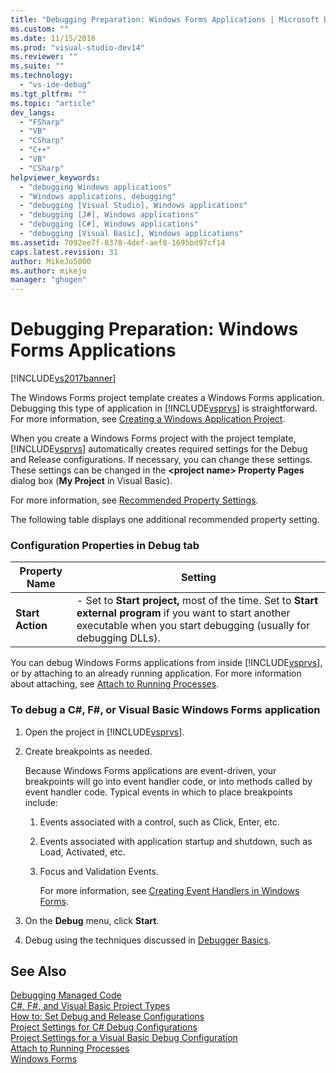```yaml
---
title: "Debugging Preparation: Windows Forms Applications | Microsoft Docs"
ms.custom: ""
ms.date: 11/15/2016
ms.prod: "visual-studio-dev14"
ms.reviewer: ""
ms.suite: ""
ms.technology: 
  - "vs-ide-debug"
ms.tgt_pltfrm: ""
ms.topic: "article"
dev_langs: 
  - "FSharp"
  - "VB"
  - "CSharp"
  - "C++"
  - "VB"
  - "CSharp"
helpviewer_keywords: 
  - "debugging Windows applications"
  - "Windows applications, debugging"
  - "debugging [Visual Studio], Windows applications"
  - "debugging [J#], Windows applications"
  - "debugging [C#], Windows applications"
  - "debugging [Visual Basic], Windows applications"
ms.assetid: 7092ee7f-8378-4def-aef8-1695bd97cf14
caps.latest.revision: 31
author: MikeJo5000
ms.author: mikejo
manager: "ghogen"
---
```

# Debugging Preparation: Windows Forms Applications
[!INCLUDE[vs2017banner](../includes/vs2017banner.md)]

The Windows Forms project template creates a Windows Forms application. Debugging this type of application in [!INCLUDE[vsprvs](../includes/vsprvs-md.md)] is straightforward. For more information, see [Creating a Windows Application Project](http://msdn.microsoft.com/en-us/b2f93fed-c635-4705-8d0e-cf079a264efa).  
  
 When you create a Windows Forms project with the project template, [!INCLUDE[vsprvs](../includes/vsprvs-md.md)] automatically creates required settings for the Debug and Release configurations. If necessary, you can change these settings. These settings can be changed in the **\<project name> Property Pages** dialog box (**My Project** in Visual Basic).  
  
 For more information, see [Recommended Property Settings](../debugger/managed-debugging-recommended-property-settings.md).  
  
 The following table displays one additional recommended property setting.  
  
### Configuration Properties in Debug tab  
  
|**Property Name**|**Setting**|  
|-----------------------|-----------------|  
|**Start Action**|-   Set to **Start project,** most of the time. Set to **Start external program** if you want to start another executable when you start debugging (usually for debugging DLLs).|  
  
 You can debug Windows Forms applications from inside [!INCLUDE[vsprvs](../includes/vsprvs-md.md)], or by attaching to an already running application. For more information about attaching, see [Attach to Running Processes](../debugger/attach-to-running-processes-with-the-visual-studio-debugger.md).  
  
### To debug a C#, F#, or Visual Basic Windows Forms application  
  
1. Open the project in [!INCLUDE[vsprvs](../includes/vsprvs-md.md)].  
  
2. Create breakpoints as needed.  
  
    Because Windows Forms applications are event-driven, your breakpoints will go into event handler code, or into methods called by event handler code. Typical events in which to place breakpoints include:  
  
   1. Events associated with a control, such as Click, Enter, etc.  
  
   2. Events associated with application startup and shutdown, such as Load, Activated, etc.  
  
   3. Focus and Validation Events.  
  
      For more information, see [Creating Event Handlers in Windows Forms](http://msdn.microsoft.com/library/6514e530-c6b8-489c-a8d2-eda7b7072701).  
  
3. On the **Debug** menu, click **Start**.  
  
4. Debug using the techniques discussed in [Debugger Basics](../debugger/debugger-basics.md).  
  
## See Also  
 [Debugging Managed Code](../debugger/debugging-managed-code.md)   
 [C#, F#, and Visual Basic Project Types](../debugger/debugging-preparation-csharp-f-hash-and-visual-basic-project-types.md)   
 [How to: Set Debug and Release Configurations](../debugger/how-to-set-debug-and-release-configurations.md)   
 [Project Settings for  C# Debug Configurations](../debugger/project-settings-for-csharp-debug-configurations.md)   
 [Project Settings for a Visual Basic Debug Configuration](../debugger/project-settings-for-a-visual-basic-debug-configuration.md)   
 [Attach to Running Processes](../debugger/attach-to-running-processes-with-the-visual-studio-debugger.md)   
 [Windows Forms](http://msdn.microsoft.com/library/627df1e9-b254-41af-bbac-9a4f02810c54)




